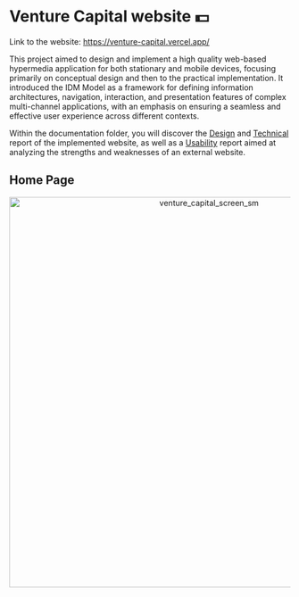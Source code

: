 # Venture Capital website :dollar:

Link to the website: https://venture-capital.vercel.app/

This project aimed to design and implement a high quality web-based hypermedia application for both stationary and mobile devices, focusing primarily on conceptual design and then to the practical implementation. It introduced the IDM Model as a framework for defining information architectures, navigation, interaction, and presentation features of complex multi-channel applications, with an emphasis on ensuring a seamless and effective user experience across different contexts.

Within the documentation folder, you will discover the [Design](documentation/Design_Report.pdf) and [Technical](documentation/Technical_Report.pdf) report of the implemented website, as well as a [Usability](documentation/Usability_Report.pdf) report aimed at analyzing the strengths and weaknesses of an external website.

## Home Page

<p align="center">
  <img src="https://github.com/MarcoBendinelli/Hypermedia-Applications-VentureCapital/assets/79930488/fed15259-6eef-4eaf-8887-a0fba3b1024c" alt="venture_capital_screen_sm" width="700">
</p>
